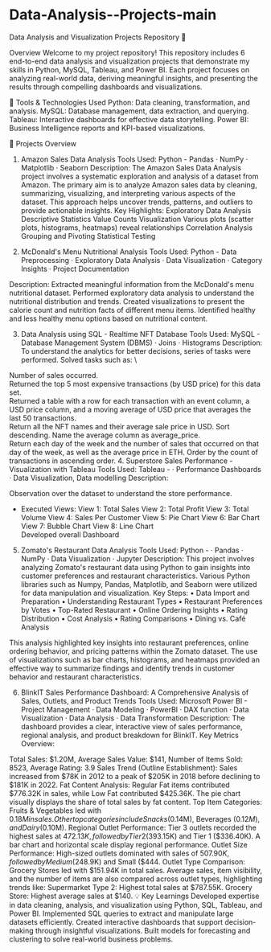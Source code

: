 # Data-Analysis--Projects-main
Data Analysis and Visualization Projects Repository 🚀

Overview Welcome to my project repository!
This repository includes 6 end-to-end data analysis and visualization projects that demonstrate my skills in Python, MySQL, Tableau, and Power BI.
Each project focuses on analyzing real-world data, deriving meaningful insights, and presenting the results through compelling dashboards and visualizations.

🔧 Tools & Technologies Used Python: Data cleaning, transformation, and analysis.
MySQL: Database management, data extraction, and querying.
Tableau: Interactive dashboards for effective data storytelling.
Power BI: Business Intelligence reports and KPI-based visualizations.

📁 Projects Overview

1. Amazon Sales Data Analysis
Tools Used: Python - Pandas · NumPy · Matplotlib · Seaborn
Description: The Amazon Sales Data Analysis project involves a systematic exploration and analysis of a dataset from Amazon. The primary aim is to analyze Amazon sales data by cleaning, summarizing, visualizing, and interpreting various aspects of the dataset.
This approach helps uncover trends, patterns, and outliers to provide actionable insights.
Key Highlights:
Exploratory Data Analysis
Descriptive Statistics
Value Counts
Visualization
Various plots (scatter plots, histograms, heatmaps) reveal relationships
Correlation Analysis
Grouping and Pivoting
Statistical Testing

2. McDonald's Menu Nutritional Analysis
Tools Used: Python - Data Preprocessing · Exploratory Data Analysis · Data Visualization · Category Insights · Project Documentation

Description: Extracted meaningful information from the McDonald's menu nutritional dataset. Performed exploratory data analysis to understand the nutritional distribution and trends.
Created visualizations to present the calorie count and nutrition facts of different menu items. Identified healthy and less healthy menu options based on nutritional content.

3. Data Analysis using SQL - Realtime NFT Database
Tools Used: MySQL - Database Management System (DBMS) · Joins · Histograms
Description: To understand the analytics for better decisions, series of tasks were performed.
Solved tasks such as: \

Number of sales occurred. \
Returned the top 5 most expensive transactions (by USD price) for this data set. \
Returned a table with a row for each transaction with an event column, a USD price column, and a moving average of USD price that averages the last 50 transactions. \
Return all the NFT names and their average sale price in USD. Sort descending. Name the average column as average_price. \
Return each day of the week and the number of sales that occurred on that day of the week, as well as the average price in ETH. Order by the count of transactions in ascending order.
4. Superstore Sales Performance - Visualization with Tableau
Tools Used: Tableau - · Performance Dashboards · Data Visualization, Data modelling
Description:

Observation over the dataset to understand the store performance.
- Executed Views:
View 1: Total Sales
View 2: Total Profit
View 3: Total Volume
View 4: Sales Per Customer
View 5: Pie Chart
View 6: Bar Chart
View 7: Bubble Chart
View 8: Line Chart \
Developed overall Dashboard
5. Zomato's Restaurant Data Analysis
Tools Used: Python - · Pandas · NumPy · Data Visualization · Jupyter
Description: This project involves analyzing Zomato's restaurant data using Python to gain insights into customer preferences and restaurant characteristics. Various Python libraries such as Numpy, Pandas, Matplotlib, and Seaborn were utilized for data manipulation and visualization.
Key Steps:
• Data Import and Preparation
• Understanding Restaurant Types
• Restaurant Preferences by Votes
• Top-Rated Restaurant
• Online Ordering Insights
• Rating Distribution
• Cost Analysis
• Rating Comparisons
• Dining vs. Café Analysis

This analysis highlighted key insights into restaurant preferences, online ordering behavior, and pricing patterns within the Zomato dataset. The use of visualizations such as bar charts, histograms, and heatmaps provided an effective way to summarize findings and identify trends in customer behavior and restaurant characteristics.

6. BlinkIT Sales Performance Dashboard: A Comprehensive Analysis of Sales, Outlets, and Product Trends
Tools Used: Microsoft Power BI - Project Management · Data Modeling · PowerBI · DAX function · Data Visualization · Data Analysis · Data Transformation
Description: The dashboard provides a clear, interactive view of sales performance, regional analysis, and product breakdown for BlinkIT. Key Metrics Overview:

Total Sales: $1.20M, Average Sales Value: $141, Number of Items Sold: 8523, Average Rating: 3.9
Sales Trend (Outline Establishment): Sales increased from $78K in 2012 to a peak of $205K in 2018 before declining to $181K in 2022.
Fat Content Analysis: Regular Fat items contributed $776.32K in sales, while Low Fat contributed $425.36K. The pie chart visually displays the share of total sales by fat content.
Top Item Categories: Fruits & Vegetables led with $0.18M in sales. Other top categories include Snacks ($0.14M), Beverages ($0.12M), and Dairy ($0.10M).
Regional Outlet Performance: Tier 3 outlets recorded the highest sales at $472.13K, followed by Tier 2 ($393.15K) and Tier 1 ($336.40K). A bar chart and horizontal scale display regional performance.
Outlet Size Performance: High-sized outlets dominated with sales of $507.90K, followed by Medium ($248.9K) and Small ($444.
Outlet Type Comparison: Grocery Stores led with $151.94K in total sales. Average sales, item visibility, and the number of items are also compared across outlet types, highlighting trends like: Supermarket Type 2: Highest total sales at $787.55K. Grocery Store: Highest average sales at $140.
💡 Key Learnings Developed expertise in data cleaning, analysis, and visualization using Python, SQL, Tableau, and Power BI. Implemented SQL queries to extract and manipulate large datasets efficiently. Created interactive dashboards that support decision-making through insightful visualizations. Built models for forecasting and clustering to solve real-world business problems.
